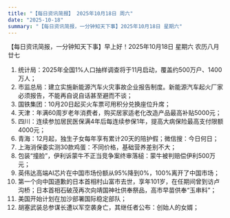 ```yaml
---
title: "【每日资讯简报】 2025年10月18日 周六"
date: "2025-10-18"
summary: "【每日资讯简报，一分钟知天下事】2025年10月18日 星期六"
---
```


【每日资讯简报，一分钟知天下事】早上好！2025年10月18日  星期六  农历八月廿七

1. 统计局：2025年全国1%人口抽样调查将于11月启动，覆盖约500万户、1400万人；
2. 市监总局：建立实施新能源汽车火灾事故企业报告制度。新能源汽车起火厂家必须报告，不能再自说自话甚至避而不谈；
3. 国铁集团：10月20日起买火车票可用积分兑换座位升席；
4. 天津：年满60周岁老年消费者，购买居家适老化改造产品最高补贴5000元；
5. 四川：连续参加居民医保满4年后每连续参保1年，提高大病保险最高支付限额4000元；
6. 青海：12月起，独生子女每年享有累计20天的陪护假；微信搜：今日何日；
7. 上海消保委实测30款鸡蛋：不同价格，基础营养差别不大；
8. 包装“撞脸”，伊利诉蒙牛不正当竞争案终审落槌：蒙牛被判赔偿伊利500万元；
9. 英伟达高端AI芯片在中国市场份额从95%降到0%，100%离开了中国市场；
10. 第一个向中国道歉的日本首相村山富市去世，享年101岁，在任期间曾到访卢沟桥；日本首相石破茂再次向靖国神社供奉祭品，高市早苗供奉“玉串料”；
11. 美国开始计划在加沙部署国际稳定部队；
12. 胡塞武装总参谋长遭以军空袭身亡，其继任者公布：创始人的女婿；